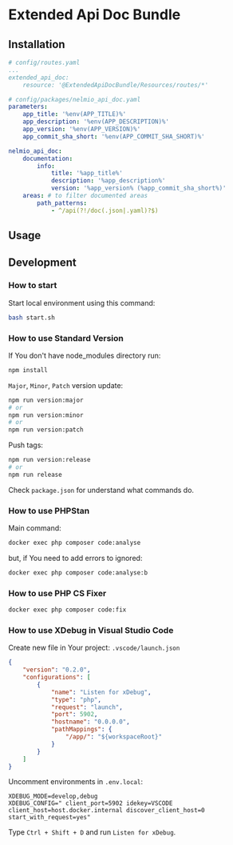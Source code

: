 # Extended Api Doc Bundle #

## Installation

```yaml
# config/routes.yaml
...
extended_api_doc:
    resource: '@ExtendedApiDocBundle/Resources/routes/*'
```

```yaml
# config/packages/nelmio_api_doc.yaml
parameters:
    app_title: '%env(APP_TITLE)%'
    app_description: '%env(APP_DESCRIPTION)%'
    app_version: '%env(APP_VERSION)%'
    app_commit_sha_short: '%env(APP_COMMIT_SHA_SHORT)%'

nelmio_api_doc:
    documentation:
        info:
            title: '%app_title%'
            description: '%app_description%'
            version: '%app_version% (%app_commit_sha_short%)'
    areas: # to filter documented areas
        path_patterns:
            - ^/api(?!/doc(.json|.yaml)?$)
```

## Usage

## Development

### How to start

Start local environment using this command:
```sh
bash start.sh
```

### How to use **Standard Version**

If You don't have node_modules directory run:
```sh
npm install
```

`Major`, `Minor`, `Patch` version update:
```sh
npm run version:major
# or
npm run version:minor
# or
npm run version:patch
```

Push tags:
```sh
npm run version:release
# or
npm run release
```

Check `package.json` for understand what commands do.

### How to use **PHPStan**

Main command:
```bash
docker exec php composer code:analyse
```
but, if You need to add errors to ignored:
```bash
docker exec php composer code:analyse:b
```

### How to use **PHP CS Fixer**

```bash
docker exec php composer code:fix
```

### How to use **XDebug** in **Visual Studio Code**

Create new file in Your project: `.vscode/launch.json`
```json
{
    "version": "0.2.0",
    "configurations": [
        {
            "name": "Listen for xDebug",
            "type": "php",
            "request": "launch",
            "port": 5902,
            "hostname": "0.0.0.0",
            "pathMappings": {
                "/app/": "${workspaceRoot}"
            }
        }
    ]
}
```

Uncomment environments in `.env.local`:
```env
XDEBUG_MODE=develop,debug
XDEBUG_CONFIG=" client_port=5902 idekey=VSCODE client_host=host.docker.internal discover_client_host=0 start_with_request=yes"
```

Type `Ctrl + Shift + D` and run `Listen for xDebug`.
